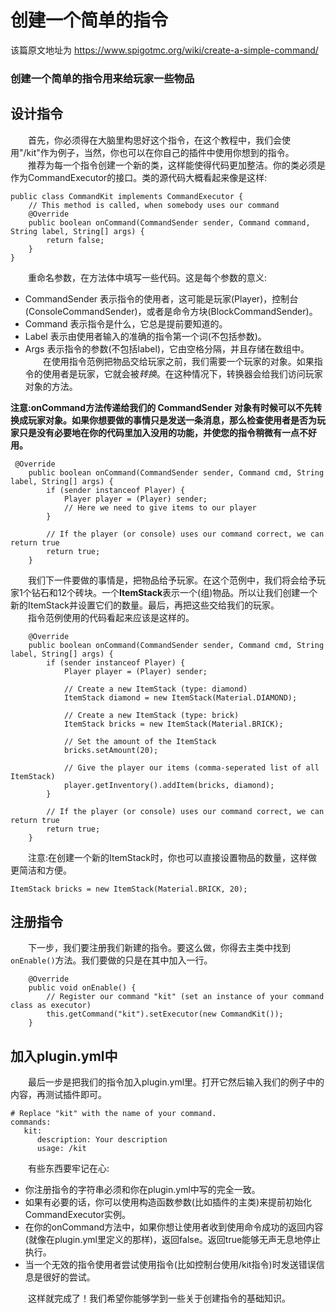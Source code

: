 # 创建一个简单的指令
该篇原文地址为 https://www.spigotmc.org/wiki/create-a-simple-command/
### 创建一个简单的指令用来给玩家一些物品
## 设计指令
　　首先，你必须得在大脑里构思好这个指令，在这个教程中，我们会使用"/kit"作为例子，当然，你也可以在你自己的插件中使用你想到的指令。<br>
　　推荐为每一个指令创建一个新的类，这样能使得代码更加整洁。你的类必须是作为CommandExecutor的接口。类的源代码大概看起来像是这样:
```
public class CommandKit implements CommandExecutor {
    // This method is called, when somebody uses our command
    @Override
    public boolean onCommand(CommandSender sender, Command command, String label, String[] args) {
        return false;
    }
}
```
　　重命名参数，在方法体中填写一些代码。这是每个参数的意义:
- CommandSender 表示指令的使用者，这可能是玩家(Player)，控制台(ConsoleCommandSender)，或者是命令方块(BlockCommandSender)。
- Command 表示指令是什么，它总是提前要知道的。
- Label 表示由使用者输入的准确的指令第一个词(不包括参数)。
- Args 表示指令的参数(不包括label)，它由空格分隔，并且存储在数组中。<br>
　　在使用指令范例把物品交给玩家之前，我们需要一个玩家的对象。如果指令的使用者是玩家，它就会被*转换*。在这种情况下，转换器会给我们访问玩家对象的方法。<br>

**注意:onCommand方法传递给我们的 CommandSender 对象有时候可以不先转换成玩家对象。如果你想要做的事情只是发送一条消息，那么检查使用者是否为玩家只是没有必要地在你的代码里加入没用的功能，并使您的指令稍微有一点不好用。**
```   
 @Override
    public boolean onCommand(CommandSender sender, Command cmd, String label, String[] args) {
        if (sender instanceof Player) {
            Player player = (Player) sender;
            // Here we need to give items to our player
        }

        // If the player (or console) uses our command correct, we can return true
        return true;
    }
```
　　我们下一件要做的事情是，把物品给予玩家。在这个范例中，我们将会给予玩家1个钻石和12个砖块。一个**ItemStack**表示一个(组)物品。所以让我们创建一个新的ItemStack并设置它们的数量。最后，再把这些交给我们的玩家。<br>
　　指令范例使用的代码看起来应该是这样的。
```
    @Override
    public boolean onCommand(CommandSender sender, Command cmd, String label, String[] args) {
        if (sender instanceof Player) {
            Player player = (Player) sender;

            // Create a new ItemStack (type: diamond)
            ItemStack diamond = new ItemStack(Material.DIAMOND);

            // Create a new ItemStack (type: brick)
            ItemStack bricks = new ItemStack(Material.BRICK);

            // Set the amount of the ItemStack
            bricks.setAmount(20);

            // Give the player our items (comma-seperated list of all ItemStack)
            player.getInventory().addItem(bricks, diamond);
        }

        // If the player (or console) uses our command correct, we can return true
        return true;
    }
```
　　注意:在创建一个新的ItemStack时，你也可以直接设置物品的数量，这样做更简洁和方便。<br>
``` 
ItemStack bricks = new ItemStack(Material.BRICK, 20); 
```
## 注册指令
　　下一步，我们要注册我们新建的指令。要这么做，你得去主类中找到`onEnable()`方法。我们要做的只是在其中加入一行。
```
    @Override
    public void onEnable() {
        // Register our command "kit" (set an instance of your command class as executor)
        this.getCommand("kit").setExecutor(new CommandKit());
    }
```
## 加入plugin.yml中
　　最后一步是把我们的指令加入plugin.yml里。打开它然后输入我们的例子中的内容，再测试插件即可。<br>
```
# Replace "kit" with the name of your command.
commands:
   kit:
      description: Your description
      usage: /kit
```
　　有些东西要牢记在心:
- 你注册指令的字符串必须和你在plugin.yml中写的完全一致。
- 如果有必要的话，你可以使用构造函数参数(比如插件的主类)来提前初始化CommandExecutor实例。
- 在你的onCommand方法中，如果你想让使用者收到使用命令成功的返回内容(就像在plugin.yml里定义的那样)，返回false。返回true能够无声无息地停止执行。
- 当一个无效的指令使用者尝试使用指令(比如控制台使用/kit指令)时发送错误信息是很好的尝试。<br>

　　这样就完成了！我们希望你能够学到一些关于创建指令的基础知识。


